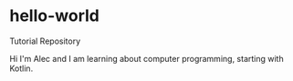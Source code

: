# hello-world
Tutorial Repository

Hi I'm Alec and I am learning about computer programming, starting with Kotlin.
